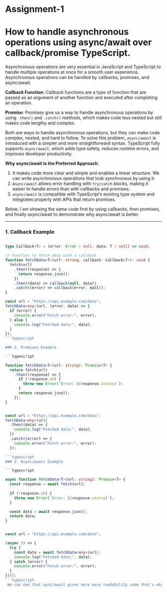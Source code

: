 # Assignment-1
# How to handle asynchronous operations using async/await over callback/promise TypeScript. 
Asynchronous operations are very essential in JavaScript and TypeScript to handle multiple operations at once for a smooth user experience. Asynchronous operations can be handled by callbacks, promises, and async/await.

**Callback Function**: Callback functions are a type of function that are passed as an argument of another function and executed after completing an operation.

**Promise**: Promises give us a way to handle asynchronous operations by using `.then()` and `.catch()` methods, which makes code less nested but still makes code lengthy and complex.

Both are ways to handle asynchronous operations, but they can make code complex, nested, and hard to follow. To solve this problem, `async/await` is introduced with a simpler and more straightforward syntax. TypeScript fully supports `async/await`, which adds type safety, reduces runtime errors, and improves developer productivity.

**Why async/await is the Preferred Approach**:
1. It makes code more clear and simple and enables a linear structure. We can write asynchronous operations that look synchronous by using it.
2. `Async/await` allows error handling with `try/catch` blocks, making it easier to handle errors than with callbacks and promises.
3. `async/await` is compatible with TypeScript’s existing type system and integrates properly with APIs that return promises.

Below, I am showing the same code first by using callbacks, then promises, and finally async/await to demonstrate why async/await is better.

---

### 1. Callback Example

```typescript

type Callback<T> = (error: Error | null, data: T | null) => void;

// Function to fetch data with a callback
function fetchData<T>(url: string, callback: Callback<T>): void {
  fetch(url)
    .then((response) => {
      return response.json();
    })
    .then((data) => callback(null, data))
    .catch((error) => callback(error, null));
}

const url = "https://api.example.com/data";
fetchData<any>(url, (error, data) => {
  if (error) {
    console.error("Fetch error:", error);
  } else {
    console.log("Fetched data:", data);
  }
});
```typescript

### 2. Promises Example

```typescript

function fetchData<T>(url: string): Promise<T> {
  return fetch(url)
    .then((response) => {
      if (!response.ok) {
        throw new Error(`Error: ${response.status}`);
      }
      return response.json();
    });
}


const url = "https://api.example.com/data";
fetchData<any>(url)
  .then((data) => {
    console.log("Fetched data:", data);
  })
  .catch((error) => {
    console.error("Fetch error:", error);
  });

```typescript
### 3. Async/await Example

```typescript

async function fetchData<T>(url: string): Promise<T> {
  const response = await fetch(url);
  
  if (!response.ok) {
    throw new Error(`Error: ${response.status}`);
  }

  const data = await response.json();
  return data;
}


const url = "https://api.example.com/data";

(async () => {
  try {
    const data = await fetchData<any>(url);
    console.log("Fetched data:", data);
  } catch (error) {
    console.error("Fetch error:", error);
  }
})();
```typescript
 We can see that aync/await gives more easy readability code that's why is better to write and handle than callback and promises

